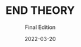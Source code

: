 ---
weight: 650
title: "END THEORY"
subtitle: "Final Edition"
description: "正規 6 輯 Repackage"
icon: library_music
date: 2022-03-20
images: ["album/end-theory-final.jpg"]
---